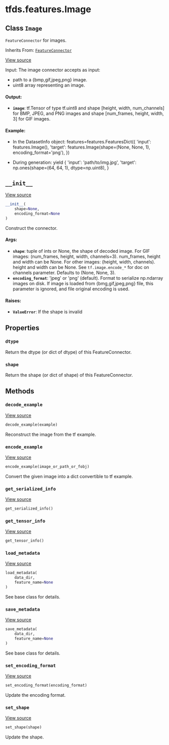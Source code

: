 <div itemscope itemtype="http://developers.google.com/ReferenceObject">
<meta itemprop="name" content="tfds.features.Image" />
<meta itemprop="path" content="Stable" />
<meta itemprop="property" content="dtype"/>
<meta itemprop="property" content="shape"/>
<meta itemprop="property" content="__init__"/>
<meta itemprop="property" content="decode_example"/>
<meta itemprop="property" content="encode_example"/>
<meta itemprop="property" content="get_serialized_info"/>
<meta itemprop="property" content="get_tensor_info"/>
<meta itemprop="property" content="load_metadata"/>
<meta itemprop="property" content="save_metadata"/>
<meta itemprop="property" content="set_encoding_format"/>
<meta itemprop="property" content="set_shape"/>
</div>

# tfds.features.Image

## Class `Image`

`FeatureConnector` for images.

Inherits From: [`FeatureConnector`](../../tfds/features/FeatureConnector.md)

<a target="_blank" href="https://github.com/tensorflow/datasets/tree/master/tensorflow_datasets/core/features/image_feature.py">View
source</a>

<!-- Placeholder for "Used in" -->

Input: The image connector accepts as input:
  * path to a {bmp,gif,jpeg,png} image.
  * uint8 array representing an image.

#### Output:

*   <b>`image`</b>: tf.Tensor of type tf.uint8 and shape [height, width,
    num_channels] for BMP, JPEG, and PNG images and shape [num_frames, height,
    width, 3] for GIF images.

#### Example:

*   In the DatasetInfo object: features=features.FeaturesDict({ 'input':
    features.Image(), 'target': features.Image(shape=(None, None, 1),
    encoding_format='png'), })

*   During generation: yield { 'input': 'path/to/img.jpg', 'target':
    np.ones(shape=(64, 64, 1), dtype=np.uint8), }

<h2 id="__init__"><code>__init__</code></h2>

<a target="_blank" href="https://github.com/tensorflow/datasets/tree/master/tensorflow_datasets/core/features/image_feature.py">View
source</a>

``` python
__init__(
    shape=None,
    encoding_format=None
)
```

Construct the connector.

#### Args:

*   <b>`shape`</b>: tuple of ints or None, the shape of decoded image. For GIF
    images: (num_frames, height, width, channels=3). num_frames, height and
    width can be None. For other images: (height, width, channels). height and
    width can be None. See `tf.image.encode_*` for doc on channels parameter.
    Defaults to (None, None, 3).
*   <b>`encoding_format`</b>: 'jpeg' or 'png' (default). Format to serialize
    np.ndarray images on disk. If image is loaded from {bmg,gif,jpeg,png} file,
    this parameter is ignored, and file original encoding is used.

#### Raises:

* <b>`ValueError`</b>: If the shape is invalid



## Properties

<h3 id="dtype"><code>dtype</code></h3>

Return the dtype (or dict of dtype) of this FeatureConnector.

<h3 id="shape"><code>shape</code></h3>

Return the shape (or dict of shape) of this FeatureConnector.

## Methods

<h3 id="decode_example"><code>decode_example</code></h3>

<a target="_blank" href="https://github.com/tensorflow/datasets/tree/master/tensorflow_datasets/core/features/image_feature.py">View
source</a>

``` python
decode_example(example)
```

Reconstruct the image from the tf example.

<h3 id="encode_example"><code>encode_example</code></h3>

<a target="_blank" href="https://github.com/tensorflow/datasets/tree/master/tensorflow_datasets/core/features/image_feature.py">View
source</a>

``` python
encode_example(image_or_path_or_fobj)
```

Convert the given image into a dict convertible to tf example.

<h3 id="get_serialized_info"><code>get_serialized_info</code></h3>

<a target="_blank" href="https://github.com/tensorflow/datasets/tree/master/tensorflow_datasets/core/features/image_feature.py">View
source</a>

``` python
get_serialized_info()
```

<h3 id="get_tensor_info"><code>get_tensor_info</code></h3>

<a target="_blank" href="https://github.com/tensorflow/datasets/tree/master/tensorflow_datasets/core/features/image_feature.py">View
source</a>

``` python
get_tensor_info()
```

<h3 id="load_metadata"><code>load_metadata</code></h3>

<a target="_blank" href="https://github.com/tensorflow/datasets/tree/master/tensorflow_datasets/core/features/image_feature.py">View
source</a>

``` python
load_metadata(
    data_dir,
    feature_name=None
)
```

See base class for details.

<h3 id="save_metadata"><code>save_metadata</code></h3>

<a target="_blank" href="https://github.com/tensorflow/datasets/tree/master/tensorflow_datasets/core/features/image_feature.py">View
source</a>

``` python
save_metadata(
    data_dir,
    feature_name=None
)
```

See base class for details.

<h3 id="set_encoding_format"><code>set_encoding_format</code></h3>

<a target="_blank" href="https://github.com/tensorflow/datasets/tree/master/tensorflow_datasets/core/features/image_feature.py">View
source</a>

``` python
set_encoding_format(encoding_format)
```

Update the encoding format.

<h3 id="set_shape"><code>set_shape</code></h3>

<a target="_blank" href="https://github.com/tensorflow/datasets/tree/master/tensorflow_datasets/core/features/image_feature.py">View
source</a>

``` python
set_shape(shape)
```

Update the shape.
